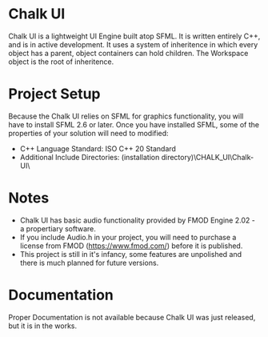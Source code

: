# Chalk UI
Chalk UI is a lightweight UI Engine built atop SFML. It is written entirely C++, and is in active development.
It uses a system of inheritence in which every object has a parent, object containers can hold children. The Workspace object is the root of inheritence.
# Project Setup
Because the Chalk UI relies on SFML for graphics functionality, you will have to install SFML 2.6 or later.
Once you have installed SFML, some of the properties of your solution will need to modified:
- C++ Language Standard: ISO C++ 20 Standard
- Additional Include Directories: (installation directory)\CHALK_UI\Chalk-UI\
# Notes
- Chalk UI has basic audio functionality provided by FMOD Engine 2.02 - a propertiary software.
- If you include Audio.h in your project, you will need to purchase a license from FMOD (https://www.fmod.com/) before it is published.
- This project is still in it's infancy, some features are unpolished and there is much planned for future versions.
# Documentation
Proper Documentation is not available because Chalk UI was just released, but it is in the works.
